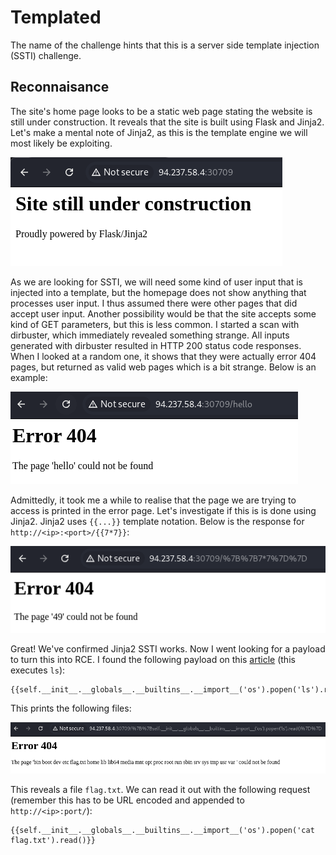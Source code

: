 # Templated
The name of the challenge hints that this is a server side template injection (SSTI) challenge.

## Reconnaisance
The site's home page looks to be a static web page stating the website is still under construction. It reveals that the site is built using Flask and Jinja2. Let's make a mental note of Jinja2, as this is the template engine we will most likely be exploiting.

![Homepage](/web/HTB_Templated/images/homepage.PNG)

As we are looking for SSTI, we will need some kind of user input that is injected into a template, but the homepage does not show anything that processes user input. I thus assumed there were other pages that did accept user input. Another possibility would be that the site accepts some kind of GET parameters, but this is less common. I started a scan with dirbuster, which immediately revealed something strange. All inputs generated with dirbuster resulted in HTTP 200 status code responses. When I looked at a random one, it shows that they were actually error 404 pages, but returned as valid web pages which is a bit strange. Below is an example:

![404](/web/HTB_Templated/images/404.PNG)

Admittedly, it took me a while to realise that the page we are trying to access is printed in the error page. Let's investigate if this is is done using Jinja2. Jinja2 uses `{{...}}` template notation. Below is the response for `http://<ip>:<port>/{{7*7}}`:

![7times7](/web/HTB_Templated/images/7times7.PNG)

Great! We've confirmed Jinja2 SSTI works. Now I went looking for a payload to turn this into RCE. I found the following payload on this [article](https://medium.com/@0xAwali/template-engines-injection-101-4f2fe59e5756) (this executes `ls`):

```
{{self.__init__.__globals__.__builtins__.__import__('os').popen('ls').read()}}
```
This prints the following files:

![ls](/web/HTB_Templated/images/ls.PNG)

This reveals a file `flag.txt`. We can read it out with the following request (remember this has to be URL encoded and appended to `http://<ip>:port/`):

```
{{self.__init__.__globals__.__builtins__.__import__('os').popen('cat flag.txt').read()}}
```
